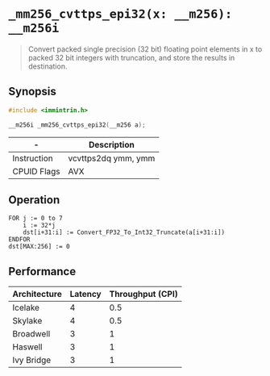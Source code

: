 `_mm256_cvttps_epi32(x: __m256): __m256i`
=========================================

> Convert packed single precision (32 bit) floating point elements in x to packed 32 bit integers with truncation, and store the results in destination.

## Synopsis

```c
#include <immintrin.h>

__m256i _mm256_cvttps_epi32(__m256 a);
```

| -           | Description         |
| ----------- | ------------------- |
| Instruction | vcvttps2dq ymm, ymm |
| CPUID Flags | AVX                 |

## Operation

```
FOR j := 0 to 7
	i := 32*j
	dst[i+31:i] := Convert_FP32_To_Int32_Truncate(a[i+31:i])
ENDFOR
dst[MAX:256] := 0
```

## Performance

| Architecture | Latency | Throughput (CPI) |
| ------------ | ------- | ---------------- |
| Icelake      | 4       | 0.5              |
| Skylake      | 4       | 0.5              |
| Broadwell    | 3       | 1                |
| Haswell      | 3       | 1                |
| Ivy Bridge   | 3       | 1                |
